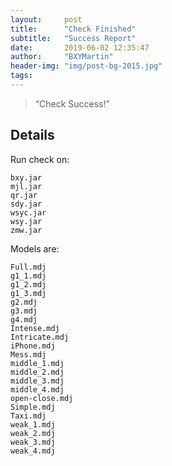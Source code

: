 ```yaml
---
layout:     post
title:      "Check Finished"
subtitle:   "Success Report"
date:       2019-06-02 12:35:47
author:     "BXYMartin"
header-img: "img/post-bg-2015.jpg"
tags:
---
```


> “Check Success!”


## Details

Run check on:

```
bxy.jar
mjl.jar
qr.jar
sdy.jar
wsyc.jar
wsy.jar
zmw.jar
```

Models are:

```
Full.mdj
g1_1.mdj
g1_2.mdj
g1_3.mdj
g2.mdj
g3.mdj
g4.mdj
Intense.mdj
Intricate.mdj
iPhone.mdj
Mess.mdj
middle_1.mdj
middle_2.mdj
middle_3.mdj
middle_4.mdj
open-close.mdj
Simple.mdj
Taxi.mdj
weak_1.mdj
weak_2.mdj
weak_3.mdj
weak_4.mdj
```


